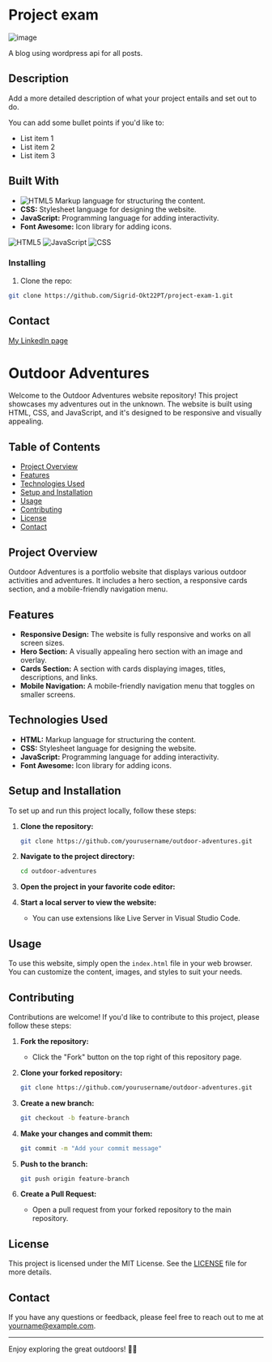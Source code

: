 # Project exam

![image](https://sigrid-project-exam.netlify.app/assets/images/mainpage_screencapture.png)

A blog using wordpress api for all posts.

## Description

Add a more detailed description of what your project entails and set out to do.

You can add some bullet points if you'd like to:

- List item 1
- List item 2
- List item 3

## Built With

- ![HTML5](https://img.shields.io/badge/html5-%23E34F26.svg?style=for-the-badge&logo=html5&logoColor=white) Markup language for structuring the content.
- **CSS:** Stylesheet language for designing the website.
- **JavaScript:** Programming language for adding interactivity.
- **Font Awesome:** Icon library for adding icons.


![HTML5](https://img.shields.io/badge/html5-%23E34F26.svg?style=for-the-badge&logo=html5&logoColor=white)
![JavaScript](https://img.shields.io/badge/javascript-%23323330.svg?style=for-the-badge&logo=javascript&logoColor=%23F7DF1E)
![CSS](https://img.shields.io/badge/css3-%231572B6.svg?style=for-the-badge&logo=css3&logoColor=white)



### Installing


1. Clone the repo:

```bash
git clone https://github.com/Sigrid-Okt22PT/project-exam-1.git
```


## Contact

[My LinkedIn page](https://www.linkedin.com/in/sigrid-johanne-husev%C3%A5g-132513a5/)

# Outdoor Adventures

Welcome to the Outdoor Adventures website repository! This project showcases my adventures out in the unknown. The website is built using HTML, CSS, and JavaScript, and it's designed to be responsive and visually appealing.

## Table of Contents

- [Project Overview](#project-overview)
- [Features](#features)
- [Technologies Used](#technologies-used)
- [Setup and Installation](#setup-and-installation)
- [Usage](#usage)
- [Contributing](#contributing)
- [License](#license)
- [Contact](#contact)

## Project Overview

Outdoor Adventures is a portfolio website that displays various outdoor activities and adventures. It includes a hero section, a responsive cards section, and a mobile-friendly navigation menu.

## Features

- **Responsive Design:** The website is fully responsive and works on all screen sizes.
- **Hero Section:** A visually appealing hero section with an image and overlay.
- **Cards Section:** A section with cards displaying images, titles, descriptions, and links.
- **Mobile Navigation:** A mobile-friendly navigation menu that toggles on smaller screens.

## Technologies Used

- **HTML:** Markup language for structuring the content.
- **CSS:** Stylesheet language for designing the website.
- **JavaScript:** Programming language for adding interactivity.
- **Font Awesome:** Icon library for adding icons.

## Setup and Installation

To set up and run this project locally, follow these steps:

1. **Clone the repository:**
    ```sh
    git clone https://github.com/yourusername/outdoor-adventures.git
    ```

2. **Navigate to the project directory:**
    ```sh
    cd outdoor-adventures
    ```

3. **Open the project in your favorite code editor:**

4. **Start a local server to view the website:**
    - You can use extensions like Live Server in Visual Studio Code.

## Usage

To use this website, simply open the `index.html` file in your web browser. You can customize the content, images, and styles to suit your needs.

## Contributing

Contributions are welcome! If you'd like to contribute to this project, please follow these steps:

1. **Fork the repository:**
    - Click the "Fork" button on the top right of this repository page.

2. **Clone your forked repository:**
    ```sh
    git clone https://github.com/yourusername/outdoor-adventures.git
    ```

3. **Create a new branch:**
    ```sh
    git checkout -b feature-branch
    ```

4. **Make your changes and commit them:**
    ```sh
    git commit -m "Add your commit message"
    ```

5. **Push to the branch:**
    ```sh
    git push origin feature-branch
    ```

6. **Create a Pull Request:**
    - Open a pull request from your forked repository to the main repository.

## License

This project is licensed under the MIT License. See the [LICENSE](LICENSE) file for more details.

## Contact

If you have any questions or feedback, please feel free to reach out to me at yourname@example.com.

---

Enjoy exploring the great outdoors! 🌲🌄


